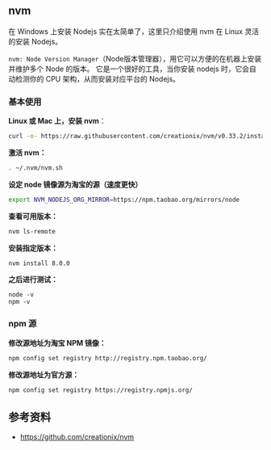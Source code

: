 
## nvm
在 Windows 上安装 Nodejs 实在太简单了，这里只介绍使用 nvm 在 Linux 灵活的安装 Nodejs。

`nvm: Node Version Manager`（Node版本管理器），用它可以方便的在机器上安装并维护多个 Node 的版本。
它是一个很好的工具，当你安装 nodejs 时，它会自动检测你的 CPU 架构，从而安装对应平台的 Nodejs。


### 基本使用
**Linux 或 Mac 上，安装 nvm**：

```bash
curl -o- https://raw.githubusercontent.com/creationix/nvm/v0.33.2/install.sh | bash
```

**激活 nvm：**


```bash
. ~/.nvm/nvm.sh
```

**设定 node 镜像源为淘宝的源（速度更快）**

```bash
export NVM_NODEJS_ORG_MIRROR=https://npm.taobao.org/mirrors/node
```

**查看可用版本：**

```bash
nvm ls-remote
```

**安装指定版本：**

```bash
nvm install 8.0.0
```

**之后进行测试：**

```
node -v
npm -v
```

### npm 源

**修改源地址为淘宝 NPM 镜像：**

```bash
npm config set registry http://registry.npm.taobao.org/
```

**修改源地址为官方源：**

```bash
npm config set registry https://registry.npmjs.org/
```


## 参考资料
- https://github.com/creationix/nvm